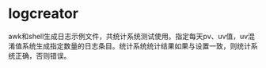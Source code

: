 logcreator
==========

awk和shell生成日志示例文件，共统计系统测试使用。指定每天pv、uv值，uv混淆值系统生成指定数量的日志条目。统计系统统计结果如果与设置一致，则统计系统正确，否则错误。
